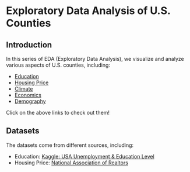 # Exploratory Data Analysis of U.S. Counties

## Introduction

In this series of EDA (Exploratory Data Analysis), we visualize and analyze various aspects of U.S. counties, including:

- [Education](./eda/EDA%20on%20Education%20per%20County.ipynb)
- [Housing Price](./eda/EDA%20on%20Housing%20Prices%20per%20county.ipynb)
- [Climate](./eda/climate.ipynb)
- [Economics](./eda/economic_data_eda.ipynb)
- [Demography](./eda/eda_demography.ipynb)

Click on the above links to check out them!

## Datasets

The datasets come from different sources, including:

- Education: [Kaggle: USA Unemployment & Education Level](https://www.kaggle.com/valbauman/student-engagement-online-learning-supplement?select=education.csv)
- Housing Price: [National Association of Realtors](https://www.nar.realtor/research-and-statistics/housing-statistics/county-median-home-prices-and-monthly-mortgage-payment)
